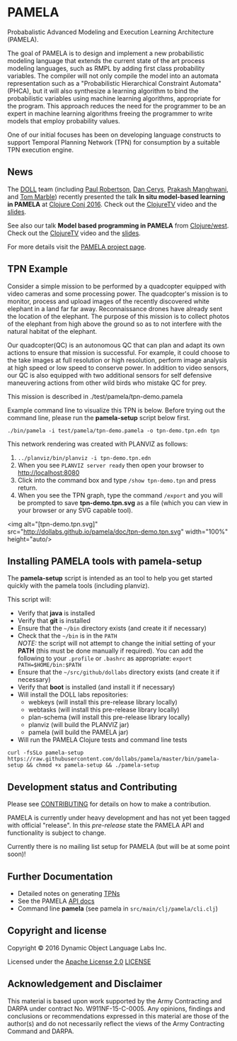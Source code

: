 # PAMELA

Probabalistic Advanced Modeling and Execution Learning Architecture (PAMELA).

The goal of PAMELA is to design and implement a new probabilistic
modeling language that extends the current state of the art process modeling
languages, such as RMPL by adding first class probability
variables. The compiler will not only compile the model into an
automata representation such as a "Probabilistic Hierarchical
Constraint Automata" (PHCA), but it will also synthesize a learning
algorithm to bind the probabilistic variables using machine learning
algorithms, appropriate for the program. This approach reduces the
need for the programmer to be an expert in machine learning algorithms
freeing the programmer to write models that employ probability values.

One of our initial focuses has been on developing language constructs to support Temporal
Planning Network (TPN) for consumption by a suitable TPN execution engine.

## News

The [DOLL](http://dollabs.com/) team (including
[Paul Robertson](https://twitter.com/DrPaulRobertson),
[Dan Cerys](https://twitter.com/dcerys),
[Prakash Manghwani](https://twitter.com/manghwani), and
[Tom Marble](https://twitter.com/tmarble)) recently presented
the talk **In situ model-based learning in PAMELA** at
[Clojure Conj 2016](http://2016.clojure-conj.org/model-based-learning-in-pamela/).
Check out the [ClojureTV](https://youtu.be/i84i1X9k8_g) video
and the [slides](doc/slides/ClojureConjPamelaLearns.pdf).

See also our talk **Model based programming in PAMELA** from
[Clojure/west](http://clojurewest.org/speakers#tmarble).
Check out the [ClojureTV](https://youtu.be/WLovW6hlYHM) video
and the [slides](doc/slides/ClojureWestHelloPamela.pdf).

For more details visit the [PAMELA project page](http://dollabs.com/projects/pamela).

## TPN Example

Consider a simple mission to be performed by a quadcopter equipped with video cameras and
some processing power. The quadcopter's mission is to monitor, process and upload images
of the recently discovered white elephant in a land far far away.  Reconnaissance drones
have already sent the location of the elephant.  The purpose of this mission is to
collect photos of the elephant from high above the ground so as to not interfere with the
natural habitat of the elephant.

Our quadcopter(QC) is an autonomous QC that can plan and adapt its own actions to ensure
that mission is successful. For example, it could choose to the take images at full resolution or
high resolution, perform image analysis at high speed or low speed to conserve power. In
addition to video sensors, our QC is also equipped with two additional sensors for self defensive
maneuvering actions from other wild birds who mistake QC for prey.

This mission is described in ./test/pamela/tpn-demo.pamela

Example command line to visualize this TPN is below. Before trying out the command line, please run the **pamela-setup** script below first.


`./bin/pamela -i test/pamela/tpn-demo.pamela -o tpn-demo.tpn.edn tpn`


This network rendering was created with PLANVIZ as follows:

1. `../planviz/bin/planviz -i tpn-demo.tpn.edn`
2. When you see `PLANVIZ server ready` then open your browser to [http://localhost:8080](http://localhost:8080)
3. Click into the command box and type `/show tpn-demo.tpn` and press return.
4. When you see the TPN graph, type the command `/export` and you will be prompted to save **tpn-demo.tpn.svg** as a file (which you can view in your browser or any SVG capable tool).

<img alt="[tpn-demo.tpn.svg]" src="http://dollabs.github.io/pamela/doc/tpn-demo.tpn.svg" width="100%" height="auto/>

## Installing PAMELA tools with pamela-setup

The **pamela-setup** script is intended as an tool to help you
get started quickly with the pamela tools (including planviz).

This script will:
* Verify that **java** is installed
* Verify that **git** is installed
* Ensure that the `~/bin` directory exists (and create it if necessary)
* Check that the `~/bin` is in the `PATH`<br/>
  _NOTE:_ the script will not attempt to change the initial setting of your **PATH** (this must be done manually if required). You can add the following to your
  `.profile` or `.bashrc` as appropriate: `export PATH=$HOME/bin:$PATH`
* Ensure that the `~/src/github/dollabs` directory exists (and create it if necessary)
* Verify that **boot** is installed (and install it if necessary)
* Will install the DOLL labs repositories:
  - webkeys (will install this pre-release library locally)
  - webtasks (will install this pre-release library locally)
  - plan-schema (will install this pre-release library locally)
  - planviz (will build the PLANVIZ jar)
  - pamela (will build the PAMELA jar)
* Will run the PAMELA Clojure tests and command line tests

```
curl -fsSLo pamela-setup https://raw.githubusercontent.com/dollabs/pamela/master/bin/pamela-setup && chmod +x pamela-setup && ./pamela-setup
```

## Development status and Contributing

Please see [CONTRIBUTING](CONTRIBUTING.md) for details on
how to make a contribution.

PAMELA is currently under heavy development and has not yet been tagged with
official "release". In this *pre-release* state the PAMELA API and
functionality is subject to change.

Currently there is no mailing list setup for PAMELA (but will be
at some point soon)!

## Further Documentation

* Detailed notes on generating [TPNs](TPN.md)
* See the PAMELA [API docs](http://dollabs.github.io/pamela/doc/)
* Command line **pamela** (see pamela in `src/main/clj/pamela/cli.clj`)

## Copyright and license

Copyright © 2016 Dynamic Object Language Labs Inc.

Licensed under the [Apache License 2.0](http://opensource.org/licenses/Apache-2.0) [LICENSE](LICENSE)

## Acknowledgement and Disclaimer

This material is based upon work supported by the Army Contracting and
DARPA under contract No. W911NF-15-C-0005.  Any opinions, findings and
conclusions or recommendations expressed in this material are those of
the author(s) and do not necessarily reflect the views of the Army
Contracting Command and DARPA.
